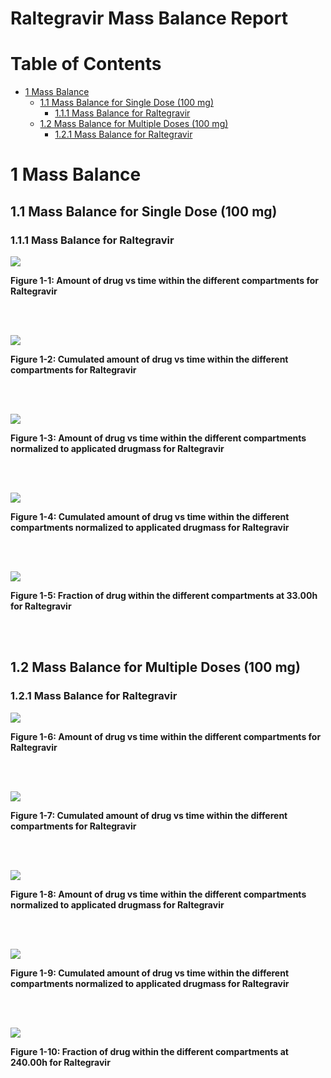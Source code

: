 



# Raltegravir Mass Balance Report



# Table of Contents

 * [1 Mass Balance ](#mass-balance)
   * [1.1 Mass Balance for Single Dose (100 mg) ](#mass-balance-single_dose__100_mg_)
     * [1.1.1 Mass Balance for Raltegravir ](#1_mass_balance)
   * [1.2 Mass Balance for Multiple Doses (100 mg) ](#mass-balance-multiple_doses__100_mg_)
     * [1.2.1 Mass Balance for Raltegravir ](#1_mass_balance)





# 1 Mass Balance <a id="mass-balance"></a>


## 1.1 Mass Balance for Single Dose (100 mg) <a id="mass-balance-single_dose__100_mg_"></a>


### 1.1.1 Mass Balance for Raltegravir <a id="1_mass_balance"></a>


<a id="figure-1-1"></a>

![](MassBalance/Single_Dose__100_mg_-2_mass_balance_Single_Dose__100_mg_.svg)



**Figure 1-1: Amount of drug vs time within the different compartments for Raltegravir**


<br>
<br>


<a id="figure-1-2"></a>

![](MassBalance/Single_Dose__100_mg_-3_mass_balance_Single_Dose__100_mg_.svg)



**Figure 1-2: Cumulated amount of drug vs time within the different compartments for Raltegravir**


<br>
<br>


<a id="figure-1-3"></a>

![](MassBalance/Single_Dose__100_mg_-4_mass_balance_Single_Dose__100_mg_.svg)



**Figure 1-3: Amount of drug vs time within the different compartments normalized to applicated drugmass for Raltegravir**


<br>
<br>


<a id="figure-1-4"></a>

![](MassBalance/Single_Dose__100_mg_-5_mass_balance_Single_Dose__100_mg_.svg)



**Figure 1-4: Cumulated amount of drug vs time within the different compartments normalized to applicated drugmass for Raltegravir**


<br>
<br>


<a id="figure-1-5"></a>

![](MassBalance/Single_Dose__100_mg_-6_mass_balance_Single_Dose__100_mg_.svg)



**Figure 1-5: Fraction of drug within the different compartments at 33.00h for Raltegravir**


<br>
<br>


## 1.2 Mass Balance for Multiple Doses (100 mg) <a id="mass-balance-multiple_doses__100_mg_"></a>


### 1.2.1 Mass Balance for Raltegravir <a id="1_mass_balance"></a>


<a id="figure-1-6"></a>

![](MassBalance/Multiple_Doses__100_mg_-2_mass_balance_Multiple_Doses__100_mg_.svg)



**Figure 1-6: Amount of drug vs time within the different compartments for Raltegravir**


<br>
<br>


<a id="figure-1-7"></a>

![](MassBalance/Multiple_Doses__100_mg_-3_mass_balance_Multiple_Doses__100_mg_.svg)



**Figure 1-7: Cumulated amount of drug vs time within the different compartments for Raltegravir**


<br>
<br>


<a id="figure-1-8"></a>

![](MassBalance/Multiple_Doses__100_mg_-4_mass_balance_Multiple_Doses__100_mg_.svg)



**Figure 1-8: Amount of drug vs time within the different compartments normalized to applicated drugmass for Raltegravir**


<br>
<br>


<a id="figure-1-9"></a>

![](MassBalance/Multiple_Doses__100_mg_-5_mass_balance_Multiple_Doses__100_mg_.svg)



**Figure 1-9: Cumulated amount of drug vs time within the different compartments normalized to applicated drugmass for Raltegravir**


<br>
<br>


<a id="figure-1-10"></a>

![](MassBalance/Multiple_Doses__100_mg_-6_mass_balance_Multiple_Doses__100_mg_.svg)



**Figure 1-10: Fraction of drug within the different compartments at 240.00h for Raltegravir**


<br>
<br>




